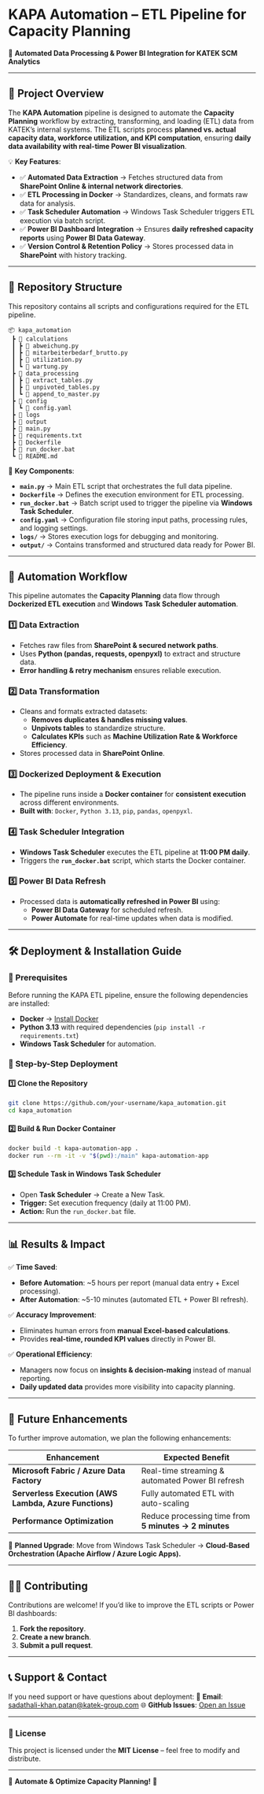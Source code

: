 # **KAPA Automation – ETL Pipeline for Capacity Planning**  
🚀 **Automated Data Processing & Power BI Integration for KATEK SCM Analytics**  

---

## **📌 Project Overview**  
The **KAPA Automation** pipeline is designed to automate the **Capacity Planning** workflow by extracting, transforming, and loading (ETL) data from KATEK’s internal systems. The ETL scripts process **planned vs. actual capacity data, workforce utilization, and KPI computation**, ensuring **daily data availability with real-time Power BI visualization**.

💡 **Key Features**:
- ✅ **Automated Data Extraction** → Fetches structured data from **SharePoint Online & internal network directories**.
- ✅ **ETL Processing in Docker** → Standardizes, cleans, and formats raw data for analysis.
- ✅ **Task Scheduler Automation** → Windows Task Scheduler triggers ETL execution via batch script.
- ✅ **Power BI Dashboard Integration** → Ensures **daily refreshed capacity reports** using **Power BI Data Gateway**.
- ✅ **Version Control & Retention Policy** → Stores processed data in **SharePoint** with history tracking.

---

## **📂 Repository Structure**
This repository contains all scripts and configurations required for the ETL pipeline.

```
📦 kapa_automation
 ┣ 📂 calculations
 ┃ ┣ 📜 abweichung.py
 ┃ ┣ 📜 mitarbeiterbedarf_brutto.py
 ┃ ┣ 📜 utilization.py
 ┃ ┗ 📜 wartung.py
 ┣ 📂 data_processing
 ┃ ┣ 📜 extract_tables.py
 ┃ ┣ 📜 unpivoted_tables.py
 ┃ ┗ 📜 append_to_master.py
 ┣ 📂 config
 ┃ ┗ 📜 config.yaml
 ┣ 📂 logs
 ┣ 📂 output
 ┣ 📜 main.py
 ┣ 📜 requirements.txt
 ┣ 📜 Dockerfile
 ┣ 📜 run_docker.bat
 ┗ 📜 README.md
```

📌 **Key Components**:
- **`main.py`** → Main ETL script that orchestrates the full data pipeline.
- **`Dockerfile`** → Defines the execution environment for ETL processing.
- **`run_docker.bat`** → Batch script used to trigger the pipeline via **Windows Task Scheduler**.
- **`config.yaml`** → Configuration file storing input paths, processing rules, and logging settings.
- **`logs/`** → Stores execution logs for debugging and monitoring.
- **`output/`** → Contains transformed and structured data ready for Power BI.

---

## **🔄 Automation Workflow**
This pipeline automates the **Capacity Planning** data flow through **Dockerized ETL execution** and **Windows Task Scheduler automation**.

### **1️⃣ Data Extraction**
- Fetches raw files from **SharePoint & secured network paths**.
- Uses **Python (pandas, requests, openpyxl)** to extract and structure data.
- **Error handling & retry mechanism** ensures reliable execution.

### **2️⃣ Data Transformation**
- Cleans and formats extracted datasets:
  - **Removes duplicates & handles missing values**.
  - **Unpivots tables** to standardize structure.
  - **Calculates KPIs** such as **Machine Utilization Rate & Workforce Efficiency**.
- Stores processed data in **SharePoint Online**.

### **3️⃣ Dockerized Deployment & Execution**
- The pipeline runs inside a **Docker container** for **consistent execution** across different environments.
- **Built with**: `Docker`, `Python 3.13`, `pip`, `pandas`, `openpyxl`.

### **4️⃣ Task Scheduler Integration**
- **Windows Task Scheduler** executes the ETL pipeline at **11:00 PM daily**.
- Triggers the **`run_docker.bat`** script, which starts the Docker container.

### **5️⃣ Power BI Data Refresh**
- Processed data is **automatically refreshed in Power BI** using:
  - **Power BI Data Gateway** for scheduled refresh.
  - **Power Automate** for real-time updates when data is modified.

---

## **🛠 Deployment & Installation Guide**
### **📌 Prerequisites**
Before running the KAPA ETL pipeline, ensure the following dependencies are installed:

- **Docker** → [Install Docker](https://www.docker.com/get-started)
- **Python 3.13** with required dependencies (`pip install -r requirements.txt`)
- **Windows Task Scheduler** for automation.

### **📌 Step-by-Step Deployment**
#### **1️⃣ Clone the Repository**
```sh
git clone https://github.com/your-username/kapa_automation.git
cd kapa_automation
```

#### **2️⃣ Build & Run Docker Container**
```sh
docker build -t kapa-automation-app .
docker run --rm -it -v "$(pwd):/main" kapa-automation-app
```

#### **3️⃣ Schedule Task in Windows Task Scheduler**
- Open **Task Scheduler** → Create a New Task.
- **Trigger:** Set execution frequency (daily at 11:00 PM).
- **Action:** Run the `run_docker.bat` file.

---

## **📊 Results & Impact**
✅ **Time Saved**:
- **Before Automation**: ~5 hours per report (manual data entry + Excel processing).
- **After Automation**: ~5-10 minutes (automated ETL + Power BI refresh).

✅ **Accuracy Improvement**:
- Eliminates human errors from **manual Excel-based calculations**.
- Provides **real-time, rounded KPI values** directly in Power BI.

✅ **Operational Efficiency**:
- Managers now focus on **insights & decision-making** instead of manual reporting.
- **Daily updated data** provides more visibility into capacity planning.

---

## **🚀 Future Enhancements**
To further improve automation, we plan the following enhancements:

| **Enhancement** | **Expected Benefit** |
|---------------|---------------------|
| **Microsoft Fabric / Azure Data Factory** | Real-time streaming & automated Power BI refresh |
| **Serverless Execution (AWS Lambda, Azure Functions)** | Fully automated ETL with auto-scaling |
| **Performance Optimization** | Reduce processing time from **5 minutes → 2 minutes** |

📌 **Planned Upgrade**: Move from Windows Task Scheduler → **Cloud-Based Orchestration (Apache Airflow / Azure Logic Apps).**

---

## **👨‍💻 Contributing**
Contributions are welcome! If you’d like to improve the ETL scripts or Power BI dashboards:
1. **Fork the repository**.
2. **Create a new branch**.
3. **Submit a pull request**.

---

## **📞 Support & Contact**
If you need support or have questions about deployment:
📩 **Email**:  sadathali-khan.patan@katek-group.com
🌐 **GitHub Issues**: [Open an Issue](https://github.com/your-username/kapa_automation/issues)  

---

### **📜 License**
This project is licensed under the **MIT License** – feel free to modify and distribute.

---

🚀 **Automate & Optimize Capacity Planning!** 🎯
